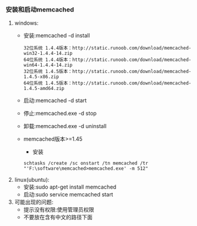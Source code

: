 ### 安装和启动memcached

1. windows:
   * 安装:memcached -d install
     ```
     32位系统 1.4.4版本：http://static.runoob.com/download/memcached-win32-1.4.4-14.zip
     64位系统 1.4.4版本：http://static.runoob.com/download/memcached-win64-1.4.4-14.zip
     32位系统 1.4.5版本：http://static.runoob.com/download/memcached-1.4.5-x86.zip
     64位系统 1.4.5版本：http://static.runoob.com/download/memcached-1.4.5-amd64.zip
     ```
   * 启动:memcached -d start
   * 停止:memcached.exe -d stop
   * 卸载:memcached.exe -d uninstall
   * memcached版本&gt;=1.45
     * 安装

     ```
     schtasks /create /sc onstart /tn memcached /tr "'F:\software\memcached>memcached.exe' -m 512"
     ```
2. linux\(ubuntu\):
   * 安装:sudo apt-get install memcached
   * 启动:sudo service memcached start
3. 可能出现的问题:
   * 提示没有权限:使用管理员权限
   * 不要放在含有中文的路径下面



